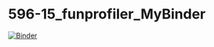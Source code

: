 # 596-15_funprofiler_MyBinder
[![Binder](https://mybinder.org/badge_logo.svg)](https://mybinder.org/v2/gh/elinneb/596-15_funprofiler_MyBinder/HEAD)
